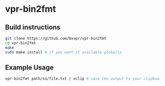 # vpr-bin2fmt

## Build instructions
```bash
git clone https://github.com/0xvpr/vpr-bin2fmt
cd vpr-bin2fmt
make
sudo make install # if you want it available globally
```

## Example Usage
```bash
vpr-bin2fmt path/to/file.txt | xclip # save the output to your clipboard
```
